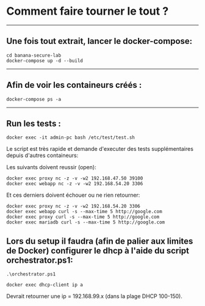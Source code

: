 # Comment faire tourner le tout ?

---

## Une fois tout extrait, lancer le docker-compose:

```
cd banana-secure-lab
docker-compose up -d --build 

```

---

## Afin de voir les containeurs créés :

```
docker-compose ps -a

```

---

## Run les tests :

```
docker exec -it admin-pc bash /etc/test/test.sh
```

Le script est très rapide et demande d'executer des tests supplémentaires depuis d'autres containeurs:

Les suivants doivent reussir (open):

```
docker exec proxy nc -z -v -w2 192.168.47.50 39100
docker exec webapp nc -z -v -w2 192.168.54.20 3306
```

Et ces derniers doivent échouer ou ne rien retourner:

```
docker exec proxy nc -z -v -w2 192.168.54.20 3306
docker exec webapp curl -s --max-time 5 http://google.com
docker exec proxy curl -s --max-time 5 http://google.com
docker exec mariadb curl -s --max-time 5 http://google.com
```

## Lors du setup il faudra (afin de palier aux limites de Docker) configurer le dhcp à l'aide du script orchestrator.ps1:

```
.\orchestrator.ps1

```

```
docker exec dhcp-client ip a
```
Devrait retourner une ip = 192.168.99.x (dans la plage DHCP 100-150).
